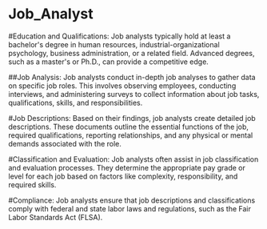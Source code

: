 # Job_Analyst
#Education and Qualifications: Job analysts typically hold at least a bachelor's degree in human resources, industrial-organizational psychology, business administration, or a related field. Advanced degrees, such as a master's or Ph.D., can provide a competitive edge.

##Job Analysis: Job analysts conduct in-depth job analyses to gather data on specific job roles. This involves observing employees, conducting interviews, and administering surveys to collect information about job tasks, qualifications, skills, and responsibilities.

#Job Descriptions: Based on their findings, job analysts create detailed job descriptions. These documents outline the essential functions of the job, required qualifications, reporting relationships, and any physical or mental demands associated with the role.

#Classification and Evaluation: Job analysts often assist in job classification and evaluation processes. They determine the appropriate pay grade or level for each job based on factors like complexity, responsibility, and required skills.

#Compliance: Job analysts ensure that job descriptions and classifications comply with federal and state labor laws and regulations, such as the Fair Labor Standards Act (FLSA).
